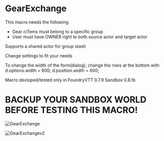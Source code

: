 
# GearExchange
This macro needs the following
 - Gear ciTems must belong to a specific group
 - User must have OWNER right to both source actor and target actor

Supports a shared actor for group stash

Change settings to fit your needs
   
To change the width of the form(dialog), change the rows at the bottom with
     d.options.width = 600;
     d.position.width = 600;
  

Macro devloped/tested only in
FoundryVTT 0.7.9
Sandbox  0.8.1b

# BACKUP YOUR SANDBOX WORLD BEFORE TESTING THIS MACRO!

![GearExchange](https://user-images.githubusercontent.com/81265884/112399263-3a28ba80-8d06-11eb-9b57-2cbd3fb1a11e.gif)

![GearExchangev2](https://user-images.githubusercontent.com/81265884/112461875-b05a0b00-8d60-11eb-9e58-5b3edaa37171.gif)
